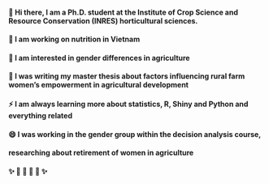 
#### 👋 Hi there, I am a Ph.D. student at the Institute of Crop Science and Resource Conservation (INRES) horticultural sciences. 
#### 🔭 I am working on nutrition in Vietnam
#### 🚜 I am interested in gender differences in agriculture
#### 🌱 I was writing my master thesis about factors influencing rural farm women’s empowerment in agricultural development 
#### ⚡ I am always learning more about statistics, R, Shiny and Python and everything related
#### 😄 I was working in the gender group within the decision analysis course, 
####    researching about retirement of women in agriculture 
#### ✨ 🚜 🚜 🚜 🚜  ✨

<!--
**AlexandraKrause/AlexandraKrause** is a ✨ _special_ ✨ repository because its `README.md` (this file) appears on your GitHub profile.

Here are some ideas to get you started:


- 👯 I’m looking to collaborate on ...
- 🤔 I’m looking for help with ...
- 💬 Ask me about ...
- 📫 How to reach me: ...
- 😄 Pronouns: ...
- ⚡ Fun fact: ...
-->
